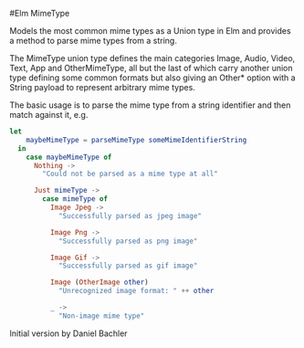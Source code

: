 #Elm MimeType

Models the most common mime types as a Union type in Elm and provides a method to 
parse mime types from a string.

The MimeType union type defines the main categories Image, Audio, Video, Text, App and OtherMimeType,
all but the last of which carry another union type defining some common formats but also giving
an Other* option with a String payload to represent arbitrary mime types.

The basic usage is to parse the mime type from a string identifier and then match against it, e.g.

```elm
let
    maybeMimeType = parseMimeType someMimeIdentifierString
  in
    case maybeMimeType of
      Nothing ->
        "Could not be parsed as a mime type at all"

      Just mimeType ->
        case mimeType of
          Image Jpeg ->
            "Successfully parsed as jpeg image"

          Image Png ->
            "Successfully parsed as png image"

          Image Gif ->
            "Successfully parsed as gif image"

          Image (OtherImage other)
            "Unrecognized image format: " ++ other

          _ ->
            "Non-image mime type"      
```

Initial version by Daniel Bachler